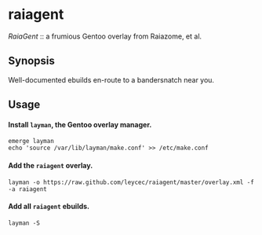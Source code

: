 raiagent
===========

_RaiaGent_ :: a frumious Gentoo overlay from Raiazome, et al.

## Synopsis

Well-documented ebuilds en-route to a bandersnatch near you.

## Usage

#### Install `layman`, the Gentoo overlay manager.

    emerge layman
    echo 'source /var/lib/layman/make.conf' >> /etc/make.conf

#### Add the `raiagent` overlay.

    layman -o https://raw.github.com/leycec/raiagent/master/overlay.xml -f -a raiagent

#### Add all `raiagent` ebuilds.

    layman -S
